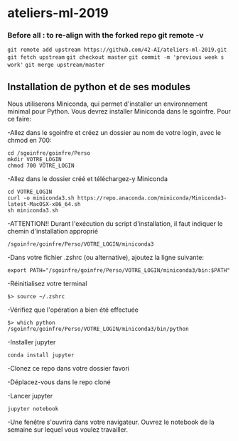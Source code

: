 # ateliers-ml-2019

### Before all : to re-align with the forked repo git remote -v
`git remote add upstream https://github.com/42-AI/ateliers-ml-2019.git`
`git fetch upstream`
`git checkout master`
`git commit -m 'previous week s work'`
`git merge upstream/master`

## Installation de python et de ses modules

Nous utiliserons Miniconda, qui permet d'installer un environnement minimal pour Python. Vous devrez installer Miniconda dans le sgoinfre. Pour ce faire:

  -Allez dans le sgoinfre et créez un dossier au nom de votre login, avec le chmod en 700:

    cd /sgoinfre/goinfre/Perso
    mkdir VOTRE_LOGIN
    chmod 700 VOTRE_LOGIN

  -Allez dans le dossier créé et téléchargez-y Miniconda

    cd VOTRE_LOGIN
    curl -o miniconda3.sh https://repo.anaconda.com/miniconda/Miniconda3-latest-MacOSX-x86_64.sh
    sh miniconda3.sh
  
  -ATTENTION!! Durant l'exécution du script d'installation, il faut indiquer le chemin d'installation approprié

    /sgoinfre/goinfre/Perso/VOTRE_LOGIN/miniconda3

  -Dans votre fichier .zshrc (ou alternative), ajoutez la ligne suivante:

    export PATH="/sgoinfre/goinfre/Perso/VOTRE_LOGIN/miniconda3/bin:$PATH"

  -Réinitialisez votre terminal

    $> source ~/.zshrc

  -Vérifiez que l'opération a bien été effectuée

    $> which python
    /sgoinfre/goinfre/Perso/VOTRE_LOGIN/miniconda3/bin/python

  -Installer jupyter
  
    conda install jupyter
  
  -Clonez ce repo dans votre dossier favori
  
  -Déplacez-vous dans le repo cloné
  
  -Lancer jupyter
    
    jupyter notebook
    
  -Une fenêtre s'ouvrira dans votre navigateur. Ouvrez le notebook de la semaine sur lequel vous voulez travailler.
